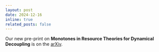 ```yaml
---
layout: post
date: 2024-12-16
inline: true
related_posts: false
---
```


Our new pre-print on **Monotones in Resource Theories for Dynamical Decoupling** is on the <a href="https://arxiv.org/abs/2412.11595">arXiv</a>.